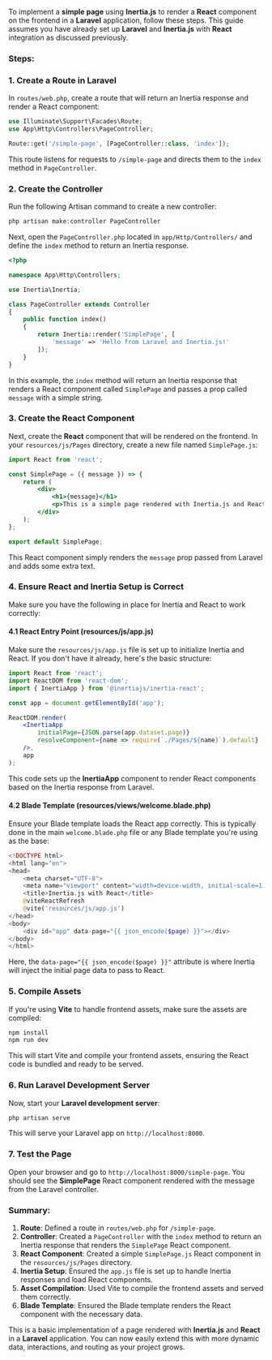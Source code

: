 To implement a **simple page** using **Inertia.js** to render a **React** component on the frontend in a **Laravel** application, follow these steps. This guide assumes you have already set up **Laravel** and **Inertia.js** with **React** integration as discussed previously.

### Steps:

### 1. **Create a Route in Laravel**

In `routes/web.php`, create a route that will return an Inertia response and render a React component:

```php
use Illuminate\Support\Facades\Route;
use App\Http\Controllers\PageController;

Route::get('/simple-page', [PageController::class, 'index']);
```

This route listens for requests to `/simple-page` and directs them to the `index` method in `PageController`.

### 2. **Create the Controller**

Run the following Artisan command to create a new controller:

```bash
php artisan make:controller PageController
```

Next, open the `PageController.php` located in `app/Http/Controllers/` and define the `index` method to return an Inertia response.

```php
<?php

namespace App\Http\Controllers;

use Inertia\Inertia;

class PageController extends Controller
{
    public function index()
    {
        return Inertia::render('SimplePage', [
            'message' => 'Hello from Laravel and Inertia.js!'
        ]);
    }
}
```

In this example, the `index` method will return an Inertia response that renders a React component called `SimplePage` and passes a prop called `message` with a simple string.

### 3. **Create the React Component**

Next, create the **React** component that will be rendered on the frontend. In your `resources/js/Pages` directory, create a new file named `SimplePage.js`:

```jsx
import React from 'react';

const SimplePage = ({ message }) => {
    return (
        <div>
            <h1>{message}</h1>
            <p>This is a simple page rendered with Inertia.js and React.</p>
        </div>
    );
};

export default SimplePage;
```

This React component simply renders the `message` prop passed from Laravel and adds some extra text.

### 4. **Ensure React and Inertia Setup is Correct**

Make sure you have the following in place for Inertia and React to work correctly:

#### 4.1 **React Entry Point (resources/js/app.js)**

Make sure the `resources/js/app.js` file is set up to initialize Inertia and React. If you don't have it already, here's the basic structure:

```jsx
import React from 'react';
import ReactDOM from 'react-dom';
import { InertiaApp } from '@inertiajs/inertia-react';

const app = document.getElementById('app');

ReactDOM.render(
    <InertiaApp 
        initialPage={JSON.parse(app.dataset.page)} 
        resolveComponent={name => require(`./Pages/${name}`).default} 
    />,
    app
);
```

This code sets up the **InertiaApp** component to render React components based on the Inertia response from Laravel.

#### 4.2 **Blade Template (resources/views/welcome.blade.php)**

Ensure your Blade template loads the React app correctly. This is typically done in the main `welcome.blade.php` file or any Blade template you're using as the base:

```php
<!DOCTYPE html>
<html lang="en">
<head>
    <meta charset="UTF-8">
    <meta name="viewport" content="width=device-width, initial-scale=1.0">
    <title>Inertia.js with React</title>
    @viteReactRefresh
    @vite('resources/js/app.js')
</head>
<body>
    <div id="app" data-page="{{ json_encode($page) }}"></div>
</body>
</html>
```

Here, the `data-page="{{ json_encode($page) }}"` attribute is where Inertia will inject the initial page data to pass to React.

### 5. **Compile Assets**

If you're using **Vite** to handle frontend assets, make sure the assets are compiled:

```bash
npm install
npm run dev
```

This will start Vite and compile your frontend assets, ensuring the React code is bundled and ready to be served.

### 6. **Run Laravel Development Server**

Now, start your **Laravel development server**:

```bash
php artisan serve
```

This will serve your Laravel app on `http://localhost:8000`.

### 7. **Test the Page**

Open your browser and go to `http://localhost:8000/simple-page`. You should see the **SimplePage** React component rendered with the message from the Laravel controller.

### Summary:
1. **Route**: Defined a route in `routes/web.php` for `/simple-page`.
2. **Controller**: Created a `PageController` with the `index` method to return an Inertia response that renders the `SimplePage` React component.
3. **React Component**: Created a simple `SimplePage.js` React component in the `resources/js/Pages` directory.
4. **Inertia Setup**: Ensured the `app.js` file is set up to handle Inertia responses and load React components.
5. **Asset Compilation**: Used Vite to compile the frontend assets and served them correctly.
6. **Blade Template**: Ensured the Blade template renders the React component with the necessary data.

This is a basic implementation of a page rendered with **Inertia.js** and **React** in a **Laravel** application. You can now easily extend this with more dynamic data, interactions, and routing as your project grows.